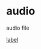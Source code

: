 # audio
audio file

[label](../../../../../../Downloads/Dreams%20Of%20River%20Ganga%20-%20Hanu%20Dixit.mp3)
